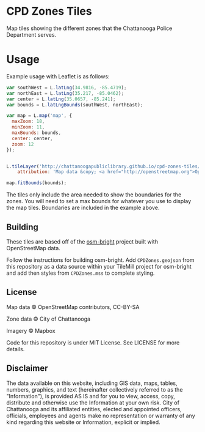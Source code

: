 # CPD Zones Tiles

Map tiles showing the different zones that the Chattanooga Police Department serves.

# Usage

Example usage with Leaflet is as follows:
```javascript
var southWest = L.latLng(34.9816, -85.4719);
var northEast = L.latLng(35.217, -85.0462);
var center = L.latLng(35.0657, -85.241);
var bounds = L.latLngBounds(southWest, northEast);

var map = L.map('map', {
  maxZoom: 18,
  minZoom: 11,
  maxBounds: bounds,
  center: center,
  zoom: 12
});


L.tileLayer('http://chattanoogapubliclibrary.github.io/cpd-zones-tiles/tiles/{z}/{x}/{y}.png', {
    attribution: 'Map data &copy; <a href="http://openstreetmap.org">OpenStreetMap</a> contributors, <a href="http://creativecommons.org/licenses/by-sa/2.0/">CC-BY-SA</a>, Zone data &copy; City of Chattanooga, Imagery © <a href="http://mapbox.com">Mapbox</a>'}).addTo(map);

map.fitBounds(bounds);
```

The tiles only include the area needed to show the boundaries for the zones. You will need to set a max bounds for whatever you use to display the map tiles. Boundaries are included in the example above.

## Building

These tiles are based off of the [osm-bright](https://github.com/mapbox/osm-bright) project built with OpenStreetMap data.

Follow the instructions for building osm-bright. Add `CPDZones.geojson` from this repository as a data source within your TileMill project for osm-bright and add then styles from `CPDZones.mss` to complete styling.

## License

Map data © OpenStreetMap contributors, CC-BY-SA

Zone data © City of Chattanooga

Imagery © Mapbox

Code for this repository is under MIT License. See LICENSE for more details.

## Disclaimer

The data available on this website, including GIS data, maps, tables, numbers, graphics, and text (hereinafter collectively referred to as the "Information"), is provided AS IS and for you to view, access, copy, distribute and otherwise use the Information at your own risk. City of Chattanooga and its affiliated entities, elected and appointed officers, officials, employees and agents make no representation or warranty of any kind regarding this website or Information, explicit or implied.

